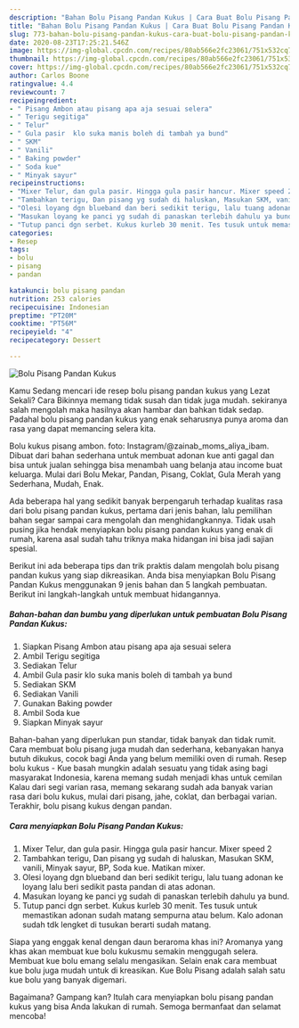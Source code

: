 ```yaml
---
description: "Bahan Bolu Pisang Pandan Kukus | Cara Buat Bolu Pisang Pandan Kukus Yang Bisa Manjain Lidah"
title: "Bahan Bolu Pisang Pandan Kukus | Cara Buat Bolu Pisang Pandan Kukus Yang Bisa Manjain Lidah"
slug: 773-bahan-bolu-pisang-pandan-kukus-cara-buat-bolu-pisang-pandan-kukus-yang-bisa-manjain-lidah
date: 2020-08-23T17:25:21.546Z
image: https://img-global.cpcdn.com/recipes/80ab566e2fc23061/751x532cq70/bolu-pisang-pandan-kukus-foto-resep-utama.jpg
thumbnail: https://img-global.cpcdn.com/recipes/80ab566e2fc23061/751x532cq70/bolu-pisang-pandan-kukus-foto-resep-utama.jpg
cover: https://img-global.cpcdn.com/recipes/80ab566e2fc23061/751x532cq70/bolu-pisang-pandan-kukus-foto-resep-utama.jpg
author: Carlos Boone
ratingvalue: 4.4
reviewcount: 7
recipeingredient:
- " Pisang Ambon atau pisang apa aja sesuai selera"
- " Terigu segitiga"
- " Telur"
- " Gula pasir  klo suka manis boleh di tambah ya bund"
- " SKM"
- " Vanili"
- " Baking powder"
- " Soda kue"
- " Minyak sayur"
recipeinstructions:
- "Mixer Telur, dan gula pasir. Hingga gula pasir hancur. Mixer speed 2"
- "Tambahkan terigu, Dan pisang yg sudah di haluskan, Masukan SKM, vanili, Minyak sayur, BP, Soda kue. Matikan mixer."
- "Olesi loyang dgn blueband dan beri sedikit terigu, lalu tuang adonan ke loyang lalu beri sedikit pasta pandan di atas adonan."
- "Masukan loyang ke panci yg sudah di panaskan terlebih dahulu ya bund."
- "Tutup panci dgn serbet. Kukus kurleb 30 menit. Tes tusuk untuk memastikan adonan sudah matang sempurna atau belum. Kalo adonan sudah tdk lengket di tusukan berarti sudah matang."
categories:
- Resep
tags:
- bolu
- pisang
- pandan

katakunci: bolu pisang pandan 
nutrition: 253 calories
recipecuisine: Indonesian
preptime: "PT20M"
cooktime: "PT56M"
recipeyield: "4"
recipecategory: Dessert

---
```



![Bolu Pisang Pandan Kukus](https://img-global.cpcdn.com/recipes/80ab566e2fc23061/751x532cq70/bolu-pisang-pandan-kukus-foto-resep-utama.jpg)

Kamu Sedang mencari ide resep bolu pisang pandan kukus yang Lezat Sekali? Cara Bikinnya memang tidak susah dan tidak juga mudah. sekiranya salah mengolah maka hasilnya akan hambar dan bahkan tidak sedap. Padahal bolu pisang pandan kukus yang enak seharusnya punya aroma dan rasa yang dapat memancing selera kita.

Bolu kukus pisang ambon. foto: Instagram/@zainab_moms_aliya_ibam. Dibuat dari bahan sederhana untuk membuat adonan kue anti gagal dan bisa untuk jualan sehingga bisa menambah uang belanja atau income buat keluarga. Mulai dari Bolu Mekar, Pandan, Pisang, Coklat, Gula Merah yang Sederhana, Mudah, Enak.

Ada beberapa hal yang sedikit banyak berpengaruh terhadap kualitas rasa dari bolu pisang pandan kukus, pertama dari jenis bahan, lalu pemilihan bahan segar sampai cara mengolah dan menghidangkannya. Tidak usah pusing jika hendak menyiapkan bolu pisang pandan kukus yang enak di rumah, karena asal sudah tahu triknya maka hidangan ini bisa jadi sajian spesial.


Berikut ini ada beberapa tips dan trik praktis dalam mengolah bolu pisang pandan kukus yang siap dikreasikan. Anda bisa menyiapkan Bolu Pisang Pandan Kukus menggunakan 9 jenis bahan dan 5 langkah pembuatan. Berikut ini langkah-langkah untuk membuat hidangannya.

<!--inarticleads1-->

##### Bahan-bahan dan bumbu yang diperlukan untuk pembuatan Bolu Pisang Pandan Kukus:

1. Siapkan  Pisang Ambon atau pisang apa aja sesuai selera
1. Ambil  Terigu segitiga
1. Sediakan  Telur
1. Ambil  Gula pasir  klo suka manis boleh di tambah ya bund
1. Sediakan  SKM
1. Sediakan  Vanili
1. Gunakan  Baking powder
1. Ambil  Soda kue
1. Siapkan  Minyak sayur


Bahan-bahan yang diperlukan pun standar, tidak banyak dan tidak rumit. Cara membuat bolu pisang juga mudah dan sederhana, kebanyakan hanya butuh dikukus, cocok bagi Anda yang belum memiliki oven di rumah. Resep bolu kukus - Kue basah mungkin adalah sesuatu yang tidak asing bagi masyarakat Indonesia, karena memang sudah menjadi khas untuk cemilan Kalau dari segi varian rasa, memang sekarang sudah ada banyak varian rasa dari bolu kukus, mulai dari pisang, jahe, coklat, dan berbagai varian. Terakhir, bolu pisang kukus dengan pandan. 

<!--inarticleads2-->

##### Cara menyiapkan Bolu Pisang Pandan Kukus:

1. Mixer Telur, dan gula pasir. Hingga gula pasir hancur. Mixer speed 2
1. Tambahkan terigu, Dan pisang yg sudah di haluskan, Masukan SKM, vanili, Minyak sayur, BP, Soda kue. Matikan mixer.
1. Olesi loyang dgn blueband dan beri sedikit terigu, lalu tuang adonan ke loyang lalu beri sedikit pasta pandan di atas adonan.
1. Masukan loyang ke panci yg sudah di panaskan terlebih dahulu ya bund.
1. Tutup panci dgn serbet. Kukus kurleb 30 menit. Tes tusuk untuk memastikan adonan sudah matang sempurna atau belum. Kalo adonan sudah tdk lengket di tusukan berarti sudah matang.


Siapa yang enggak kenal dengan daun beraroma khas ini? Aromanya yang khas akan membuat kue bolu kukusmu semakin menggugah selera. Membuat kue bolu emang selalu mengasikan. Selain enak cara membuat kue bolu juga mudah untuk di kreasikan. Kue Bolu Pisang adalah salah satu kue bolu yang banyak digemari. 

Bagaimana? Gampang kan? Itulah cara menyiapkan bolu pisang pandan kukus yang bisa Anda lakukan di rumah. Semoga bermanfaat dan selamat mencoba!
